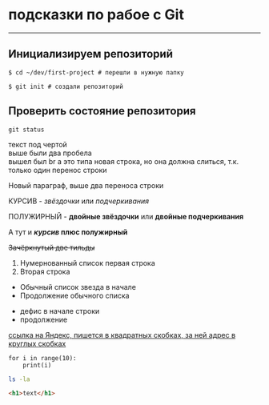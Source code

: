 # подсказки по рабое с Git
---

## Инициализируем репозиторий
```
$ cd ~/dev/first-project # перешли в нужную папку

$ git init # создали репозиторий
```
## Проверить состояние репозитория 
`git status`



текст под чертой  
выше были два пробела <br>
вышел был br
а это типа новая строка, но она должна слиться, т.к. только один перенос строки

Новый параграф, выше два переноса строки


КУРСИВ - *звёздочки* или _подчеркивания_

ПОЛУЖИРНЫЙ - **двойные звёздочки** или __двойные подчеркивания__

А тут и **_курсив_ плюс полужирный**

~~Зачёркнутый две тильды~~

1. Нумернованный список первая строка
2. Вторая строка

* Обычный список звезда в начале
* Продолжение обычного списка

- дефис в начале строки
- продолжение

[ссылка на Яндекс, пишется в квадратных скобках, за ней адрес в круглых скобках](ya.ru "Это ссылка на яндекс")


```
for i in range(10):
    print(i)
```
```bash
ls -la
```
```html
<h1>text</h1>
```
 


